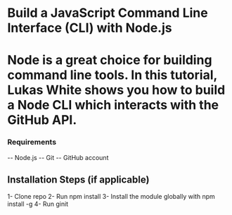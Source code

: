 
# Build a JavaScript Command Line Interface (CLI) with Node.js
# Node is a great choice for building command line tools. In this tutorial, Lukas White shows you how to build a Node CLI which interacts with the GitHub API.

### Requirements
-- Node.js
-- Git
-- GitHub account
## Installation Steps (if applicable)
1- Clone repo
2- Run npm install
3- Install the module globally with npm install -g
4- Run ginit <repo-name> <longer repo description>
